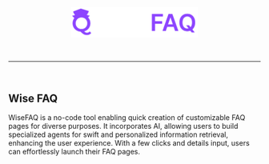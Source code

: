 
<p align="center">
    <img src="public/logo-dark.svg" alt="Logo" width="50%">
<p/>

<br/>
<hr/>
<br/>

<h2>Wise FAQ</h2>
WiseFAQ is a no-code tool enabling quick creation of customizable FAQ pages for diverse purposes. It incorporates AI, allowing users to build specialized agents for swift and personalized information retrieval, enhancing the user experience. With a few clicks and details input, users can effortlessly launch their FAQ pages.
